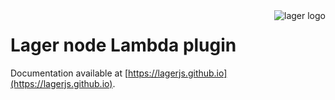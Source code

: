 <img align="right" alt="lager logo" src="https://raw.githubusercontent.com/lagerjs/lager/master/img/lager-logo2.png" />

# Lager node Lambda plugin

Documentation available at [https://lagerjs.github.io](https://lagerjs.github.io).
